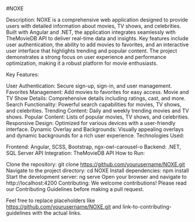 #NOXE

Description:
NOXE is a comprehensive web application designed to provide users with detailed information about movies, TV shows, and celebrities. Built with Angular and .NET, the application integrates seamlessly with TheMovieDB API to deliver real-time data and insights. Key features include user authentication, the ability to add movies to favorites, and an interactive user interface that highlights trending and popular content. The project demonstrates a strong focus on user experience and performance optimization, making it a robust platform for movie enthusiasts.

Key Features:

User Authentication: Secure sign-up, sign-in, and user management.
Favorites Management: Add movies to favorites for easy access.
Movie and TV Show Details: Comprehensive details including ratings, cast, and more.
Search Functionality: Powerful search capabilities for movies, TV shows, and celebrities.
Trending Content: Daily and weekly trending movies and TV shows.
Popular Content: Lists of popular movies, TV shows, and celebrities.
Responsive Design: Optimized for various devices with a user-friendly interface.
Dynamic Overlay and Backgrounds: Visually appealing overlays and dynamic backgrounds for a rich user experience.
Technologies Used:

Frontend: Angular, SCSS, Bootstrap, ngx-owl-carousel-o
Backend: .NET, SQL Server
API Integration: TheMovieDB API
How to Run:

Clone the repository: git clone https://github.com/yourusername/NOXE.git
Navigate to the project directory: cd NOXE
Install dependencies: npm install
Start the development server: ng serve
Open your browser and navigate to http://localhost:4200
Contributing:
We welcome contributions! Please read our Contributing Guidelines before making a pull request.

Feel free to replace placeholders like https://github.com/yourusername/NOXE.git and link-to-contributing-guidelines with the actual links.
